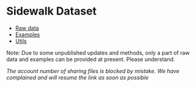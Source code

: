 # Sidewalk Dataset
* [Raw data](https://www.jianguoyun.com/p/DW8tOtMQ4Pj6CBjR7MoD)
* [Examples](https://www.jianguoyun.com/p/DZVGXmoQ4Pj6CBjW7MoD)
* [Utils](https://www.jianguoyun.com/p/DUco-34Q4Pj6CBjZ7MoD)  
  
    
Note: Due to some unpublished updates and methods, only a part of raw data and examples can be provided at present. Please understand.


_The account number of sharing files is blocked by mistake. We have complained and will resume the link as soon as possible_
